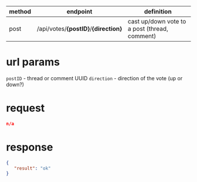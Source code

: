 method | endpoint | definition | 
-------| -------- | ---------- |
post    | /api/votes/**{postID}**/**{direction}** | cast up/down vote to a post (thread, comment)

# url params
`postID` - thread or comment UUID
`direction` - direction of the vote (up or down?)

# request
```json
n/a
```

# response
```json
{
   "result": "ok"
}
```
